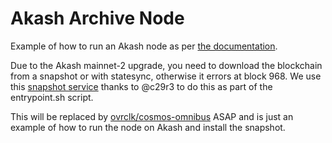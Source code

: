 # Akash Archive Node

Example of how to run an Akash node as per [the documentation](https://docs.akash.network/guides/node). 

Due to the Akash mainnet-2 upgrade, you need to download the blockchain from a snapshot or with statesync, otherwise it errors at block 968. We use this [snapshot service](https://github.com/c29r3/cosmos-snapshots) thanks to @c29r3 to do this as part of the entrypoint.sh script.

This will be replaced by [ovrclk/cosmos-omnibus](https://github.com/ovrclk/cosmos-omnibus) ASAP and is just an example of how to run the node on Akash and install the snapshot.
